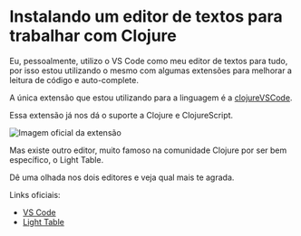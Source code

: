 # Instalando um editor de textos para trabalhar com Clojure

Eu, pessoalmente, utilizo o VS Code como meu editor de textos para tudo, por isso estou utilizando o mesmo com algumas extensões para melhorar a leitura de código e auto-complete.

A única extensão que estou utilizando para a linguagem é a [clojureVSCode](https://github.com/avli/clojureVSCode).

Essa extensão já nos dá o suporte a Clojure e ClojureScript.

![Imagem oficial da extensão](https://i.imgur.com/DcVDysp.png)

Mas existe outro editor, muito famoso na comunidade Clojure por ser bem específico, o Light Table.

Dê uma olhada nos dois editores e veja qual mais te agrada.

Links oficiais:

- [VS Code](https://code.visualstudio.com/)
- [Light Table](http://lighttable.com/)

